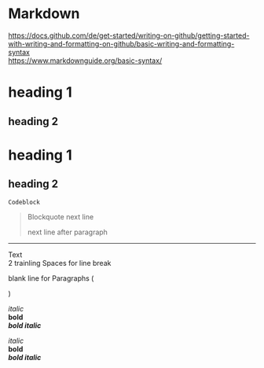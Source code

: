 # Markdown
https://docs.github.com/de/get-started/writing-on-github/getting-started-with-writing-and-formatting-on-github/basic-writing-and-formatting-syntax  
https://www.markdownguide.org/basic-syntax/  

# heading 1

## heading 2

heading 1
=========

heading 2
---------

```
Codeblock
```

> Blockquote
> next line
> 
> next line after paragraph

---

Text  
2 trainling Spaces for line break <br>  

blank line for Paragraphs (<p></p>)

*italic*  
**bold**  
***bold italic***  

_italic_  
__bold__  
___bold italic___  

